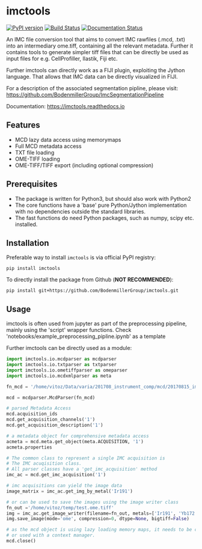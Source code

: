 # imctools

[![PyPI version](https://badge.fury.io/py/imctools.svg)](https://pypi.python.org/pypi/imctools)
[![Build Status](https://travis-ci.org/BodenmillerGroup/imctools.svg?branch=master)](https://travis-ci.org/BodenmillerGroup/imctools)
[![Documentation Status](https://readthedocs.org/projects/imctools/badge/?version=latest)](https://imctools.readthedocs.io/en/latest/?badge=latest)

An IMC file conversion tool that aims to convert IMC rawfiles (.mcd, .txt) into an intermediary ome.tiff, containing all the relevant metadata. Further it contains tools to generate simpler tiff files that can be directly be used as input files for e.g. CellProfiller, Ilastik, Fiji etc.

Further imctools can directly work as a FIJI plugin, exploiting the Jython language. That allows that IMC data can be directly visualized in FIJI.

For a description of the associated segmentation pipline, please visit: https://github.com/BodenmillerGroup/ImcSegmentationPipeline

Documentation: https://imctools.readthedocs.io

## Features

- MCD lazy data access using memorymaps
- Full MCD metadata access
- TXT file loading
- OME-TIFF loading
- OME-TIFF/TIFF export (including optional compression)

## Prerequisites

- The package is written for Python3, but should also work with Python2
- The core functions have a 'base' pure Python/Jython implementation with no dependencies outside the standard libraries.
- The fast functions do need Python packages, such as numpy, scipy etc. installed.

## Installation

Preferable way to install `imctools` is via official PyPI registry:
```
pip install imctools
```
To directly install the package from Github (**NOT RECOMMENDED**):
```
pip install git+https://github.com/BodenmillerGroup/imctools.git
```

## Usage

imctools is often used from jupyter as part of the preprocessing pipeline, mainly using the 'script' wrapper functions. Check 'notebooks/example_preprocessing_pipline.ipynb' as a template

Further imctools can be directly used as a module:

```python
import imctools.io.mcdparser as mcdparser
import imctools.io.txtparser as txtparser
import imctools.io.ometiffparser as omeparser
import imctools.io.mcdxmlparser as meta

fn_mcd = '/home/vitoz/Data/varia/201708_instrument_comp/mcd/20170815_imccomp_zoidberg_conc5_acm1.mcd'

mcd = mcdparser.McdParser(fn_mcd)

# parsed Metadata Access
mcd.acquisition_ids
mcd.get_acquisition_channels('1')
mcd.get_acquisition_description('1')

# a metadata object for comprehensive metadata access
acmeta = mcd.meta.get_object(meta.ACQUISITION, '1')
acmeta.properties

# The common class to represent a single IMC acquisition is
# The IMC acuqisition class.
# All parser classes have a 'get_imc_acquisition' method
imc_ac = mcd.get_imc_acquisition('1')

# imc acquisitions can yield the image data
image_matrix = imc_ac.get_img_by_metal('Ir191')

# or can be used to save the images using the image writer class
fn_out ='/home/vitoz/temp/test.ome.tiff'
img = imc_ac.get_image_writer(filename=fn_out, metals=['Ir191', 'Yb172'])
img.save_image(mode='ome', compression=0, dtype=None, bigtiff=False)

# as the mcd object is using lazy loading memory maps, it needs to be closed
# or used with a context manager.
mcd.close()
```
